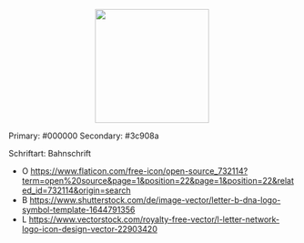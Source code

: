 <p align="center">
  <img height="200" src="https://github.com/OpenBioLink/OpenBioLink/blob/master/resources/logo/logo.svg">
</p>

Primary: #000000
Secondary: #3c908a

Schriftart: Bahnschrift

+ O https://www.flaticon.com/free-icon/open-source_732114?term=open%20source&page=1&position=22&page=1&position=22&related_id=732114&origin=search
+ B https://www.shutterstock.com/de/image-vector/letter-b-dna-logo-symbol-template-1644791356
+ L https://www.vectorstock.com/royalty-free-vector/l-letter-network-logo-icon-design-vector-22903420
